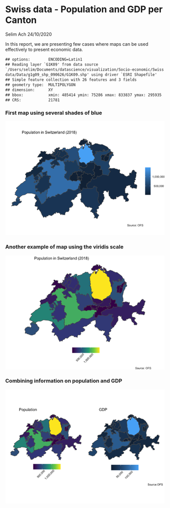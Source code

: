 Swiss data - Population and GDP per Canton
================
Selim Ach
24/10/2020

In this report, we are presenting few cases where maps can be used
effectively to present economic data.

    ## options:        ENCODING=Latin1 
    ## Reading layer `G1K09' from data source `/Users/selim/Documents/datascience/visualization/Socio-economic/Swiss data/Data/g1g09_shp_090626/G1K09.shp' using driver `ESRI Shapefile'
    ## Simple feature collection with 26 features and 3 fields
    ## geometry type:  MULTIPOLYGON
    ## dimension:      XY
    ## bbox:           xmin: 485414 ymin: 75286 xmax: 833837 ymax: 295935
    ## CRS:            21781

### First map using several shades of blue

![](Swiss-eco_files/figure-gfm/unnamed-chunk-2-1.png)<!-- -->

### Another example of map using the viridis scale

![](Swiss-eco_files/figure-gfm/unnamed-chunk-3-1.png)<!-- -->

### Combining information on population and GDP

![](Swiss-eco_files/figure-gfm/unnamed-chunk-5-1.png)<!-- -->
